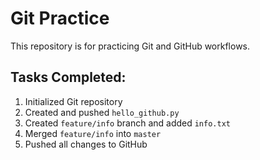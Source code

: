 # Git Practice

This repository is for practicing Git and GitHub workflows.

## Tasks Completed:
1. Initialized Git repository
2. Created and pushed `hello_github.py`
3. Created `feature/info` branch and added `info.txt`
4. Merged `feature/info` into `master`
5. Pushed all changes to GitHub
